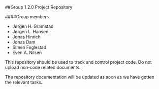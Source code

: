 ##Group 1.2.0 Project Repository

####Group members
- Jørgen H. Gramstad
- Jørgen L. Hansen
- Jonas Hinrich
- Jonas Dam
- Simen Fuglestad
- Even A. Nilsen

This repository should be used to track and control project code. Do not upload
non-code related documents.

The repository documentation will be updated as soon as we have gotten the relevant
tasks.

